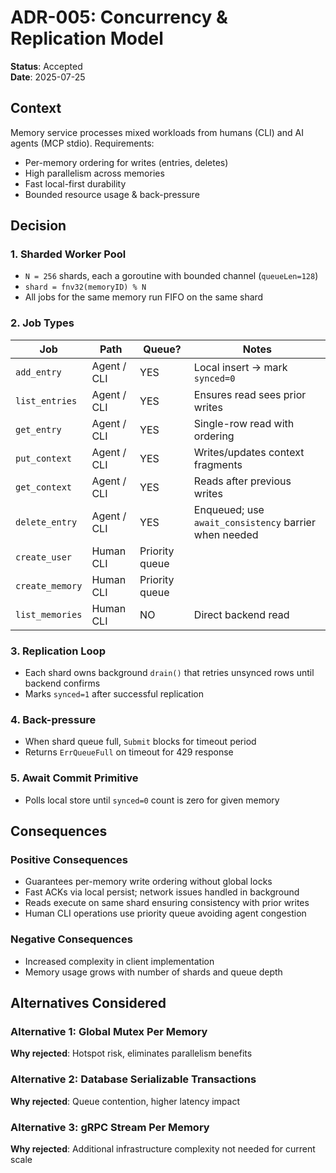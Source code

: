 # ADR-005: Concurrency & Replication Model

**Status**: Accepted  
**Date**: 2025-07-25

## Context

Memory service processes mixed workloads from humans (CLI) and AI agents (MCP stdio).
Requirements:
- Per-memory ordering for writes (entries, deletes)  
- High parallelism across memories  
- Fast local-first durability
- Bounded resource usage & back-pressure

## Decision

### 1. Sharded Worker Pool  
- `N = 256` shards, each a goroutine with bounded channel (`queueLen=128`)  
- `shard = fnv32(memoryID) % N`  
- All jobs for the same memory run FIFO on the same shard

### 2. Job Types  
| Job | Path | Queue? | Notes |
| --- | --- | --- | --- |
| `add_entry` | Agent / CLI | YES | Local insert → mark `synced=0` |
| `list_entries` | Agent / CLI | YES | Ensures read sees prior writes |
| `get_entry` | Agent / CLI | YES | Single-row read with ordering |
| `put_context` | Agent / CLI | YES | Writes/updates context fragments |
| `get_context` | Agent / CLI | YES | Reads after previous writes |
| `delete_entry` | Agent / CLI | YES | Enqueued; use `await_consistency` barrier when needed |
| `create_user` | Human CLI | Priority queue |
| `create_memory` | Human CLI | Priority queue |
| `list_memories` | Human CLI | NO | Direct backend read |

### 3. Replication Loop  
- Each shard owns background `drain()` that retries unsynced rows until backend confirms
- Marks `synced=1` after successful replication

### 4. Back-pressure  
- When shard queue full, `Submit` blocks for timeout period
- Returns `ErrQueueFull` on timeout for 429 response

### 5. Await Commit Primitive  
- Polls local store until `synced=0` count is zero for given memory

## Consequences

### Positive Consequences
- Guarantees per-memory write ordering without global locks  
- Fast ACKs via local persist; network issues handled in background  
- Reads execute on same shard ensuring consistency with prior writes  
- Human CLI operations use priority queue avoiding agent congestion

### Negative Consequences
- Increased complexity in client implementation
- Memory usage grows with number of shards and queue depth

## Alternatives Considered

### Alternative 1: Global Mutex Per Memory
**Why rejected**: Hotspot risk, eliminates parallelism benefits

### Alternative 2: Database Serializable Transactions  
**Why rejected**: Queue contention, higher latency impact

### Alternative 3: gRPC Stream Per Memory
**Why rejected**: Additional infrastructure complexity not needed for current scale
